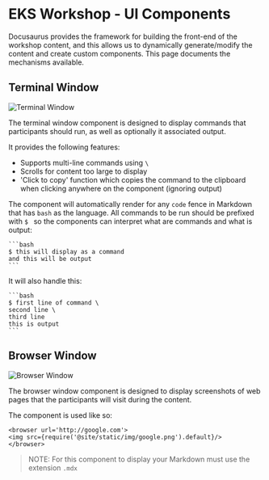 # EKS Workshop - UI Components

Docusaurus provides the framework for building the front-end of the workshop content, and this allows us to dynamically generate/modify the content and create custom components. This page documents the mechanisms available.

## Terminal Window

![Terminal Window](images/terminal-window.png)

The terminal window component is designed to display commands that participants should run, as well as optionally it associated output.

It provides the following features:

- Supports multi-line commands using `\`
- Scrolls for content too large to display
- 'Click to copy' function which copies the command to the clipboard when clicking anywhere on the component (ignoring output)

The component will automatically render for any `code` fence in Markdown that has `bash` as the language. All commands to be run should be prefixed with `$ ` so the components can interpret what are commands and what is output:

````
```bash
$ this will display as a command
and this will be output
```
````

It will also handle this:

````
```bash
$ first line of command \
second line \
third line
this is output
```
````

## Browser Window

![Browser Window](images/browser-window.png)

The browser window component is designed to display screenshots of web pages that the participants will visit during the content.

The component is used like so:

```
<browser url='http://google.com'>
<img src={require('@site/static/img/google.png').default}/>
</browser>
```

> NOTE: For this component to display your Markdown must use the extension `.mdx`
